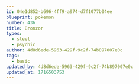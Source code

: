 ```yaml
---
id: 04e1d852-b696-4ff9-a974-d7f1077b04ee
blueprint: pokemon
number: 436
title: Bronzor
types:
  - steel
  - psychic
author: 4d8d6ede-5963-429f-9c2f-74b897007e0c
tags:
  - basic
updated_by: 4d8d6ede-5963-429f-9c2f-74b897007e0c
updated_at: 1716503753
---
```

